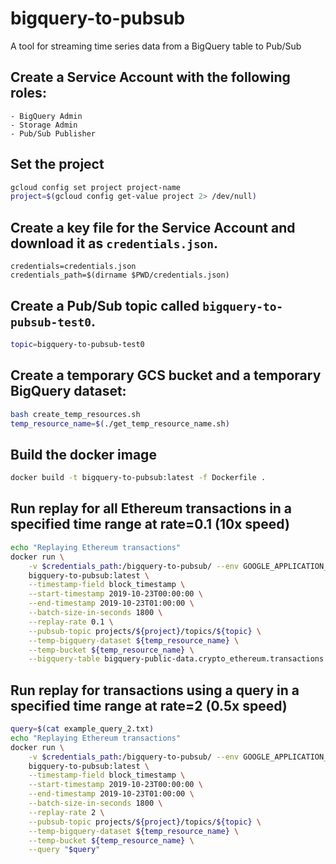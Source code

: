 # bigquery-to-pubsub

A tool for streaming time series data from a BigQuery table to Pub/Sub

## Create a Service Account with the following roles:
    - BigQuery Admin
    - Storage Admin
    - Pub/Sub Publisher 

## Set the project

```bash
gcloud config set project project-name
project=$(gcloud config get-value project 2> /dev/null)
```

## Create a key file for the Service Account and download it as `credentials.json`.

```
credentials=credentials.json
credentials_path=$(dirname $PWD/credentials.json)
```

## Create a Pub/Sub topic called `bigquery-to-pubsub-test0`.

```bash
topic=bigquery-to-pubsub-test0
```

## Create a temporary GCS bucket and a temporary BigQuery dataset:

```bash
bash create_temp_resources.sh
temp_resource_name=$(./get_temp_resource_name.sh)
```

## Build the docker image

```bash
docker build -t bigquery-to-pubsub:latest -f Dockerfile .
```
 
## Run replay for all Ethereum transactions in a specified time range at rate=0.1 (10x speed)

```bash
echo "Replaying Ethereum transactions"
docker run \
    -v $credentials_path:/bigquery-to-pubsub/ --env GOOGLE_APPLICATION_CREDENTIALS=/bigquery-to-pubsub/$credentials \
    bigquery-to-pubsub:latest \
    --timestamp-field block_timestamp \
    --start-timestamp 2019-10-23T00:00:00 \
    --end-timestamp 2019-10-23T01:00:00 \
    --batch-size-in-seconds 1800 \
    --replay-rate 0.1 \
    --pubsub-topic projects/${project}/topics/${topic} \
    --temp-bigquery-dataset ${temp_resource_name} \
    --temp-bucket ${temp_resource_name} \
    --bigquery-table bigquery-public-data.crypto_ethereum.transactions
```

## Run replay for transactions using a query in a specified time range at rate=2 (0.5x speed)


```bash
query=$(cat example_query_2.txt)
echo "Replaying Ethereum transactions"
docker run \
    -v $credentials_path:/bigquery-to-pubsub/ --env GOOGLE_APPLICATION_CREDENTIALS=/bigquery-to-pubsub/$credentials \
    bigquery-to-pubsub:latest \
    --timestamp-field block_timestamp \
    --start-timestamp 2019-10-23T00:00:00 \
    --end-timestamp 2019-10-23T01:00:00 \
    --batch-size-in-seconds 1800 \
    --replay-rate 2 \
    --pubsub-topic projects/${project}/topics/${topic} \
    --temp-bigquery-dataset ${temp_resource_name} \
    --temp-bucket ${temp_resource_name} \
    --query "$query"
```
